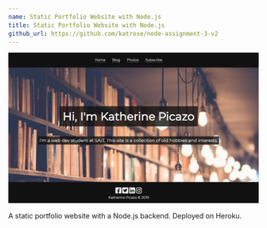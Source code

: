```yaml
---
name: Static Portfolio Website with Node.js
title: Static Portfolio Website with Node.js
github_url: https://github.com/katrose/node-assignment-3-v2
---
```


![Portfolio Screenshot](/assets/img/portfolio.png)

A static portfolio website with a Node.js backend. Deployed on Heroku.